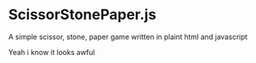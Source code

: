 # ScissorStonePaper.js
A simple scissor, stone, paper game written in plaint html and javascript

Yeah i know it looks awful
